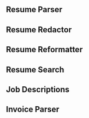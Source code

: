 

Resume Parser
-------------

Resume Redactor
---------------

Resume Reformatter
------------------

Resume Search
-------------

Job Descriptions
----------------

Invoice Parser
--------------